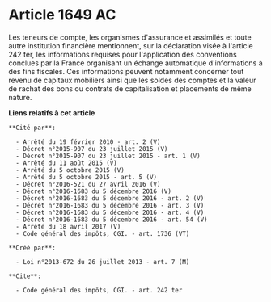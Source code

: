 # Article 1649 AC

Les teneurs de compte, les organismes d'assurance et assimilés et toute autre institution financière mentionnent, sur la
déclaration visée à l'article 242 ter, les informations requises pour l'application des conventions conclues par la France
organisant un échange automatique d'informations à des fins fiscales. Ces informations peuvent notamment concerner tout
revenu de capitaux mobiliers ainsi que les soldes des comptes et la valeur de rachat des bons ou contrats de capitalisation
et placements de même nature.

**Liens relatifs à cet article**

	**Cité par**:

	  - Arrêté du 19 février 2010 - art. 2 (V)
	  - Décret n°2015-907 du 23 juillet 2015 (V)
	  - Décret n°2015-907 du 23 juillet 2015 - art. 1 (V)
	  - Arrêté du 11 août 2015 (V)
	  - Arrêté du 5 octobre 2015 (V)
	  - Arrêté du 5 octobre 2015 - art. 5 (V)
	  - Décret n°2016-521 du 27 avril 2016 (V)
	  - Décret n°2016-1683 du 5 décembre 2016 (V)
	  - Décret n°2016-1683 du 5 décembre 2016 - art. 2 (V)
	  - Décret n°2016-1683 du 5 décembre 2016 - art. 3 (V)
	  - Décret n°2016-1683 du 5 décembre 2016 - art. 4 (V)
	  - Décret n°2016-1683 du 5 décembre 2016 - art. 54 (V)
	  - Arrêté du 18 avril 2017 (V)
	  - Code général des impôts, CGI. - art. 1736 (VT)

	**Créé par**:

	  - Loi n°2013-672 du 26 juillet 2013 - art. 7 (M)

	**Cite**:

	  - Code général des impôts, CGI. - art. 242 ter
